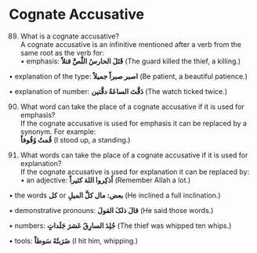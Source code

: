 Cognate Accusative
==================

89. What is a cognate accusative?  
 A cognate accusative is an infinitive mentioned after a verb from the
same root as the verb for:  
 • emphasis: **قَتَلَ الحارسُ اللّصَّ قتلاً** (The guard killed the
thief, a killing.)

• explanation of the type: **اصبر صبراً جمیلاً** (Be patient, a
beautiful patience.)

• explanation of number: **دَقَّتَ الساعَةُ دقَّتین** (The watch ticked
twice.)

90. What word can take the place of a cognate accusative if it is used
for emphasis?  
 If the cognate accusative is used for emphasis it can be replaced by a
synonym. For example:  
**قُمتُ وُقُوفاً** (I stood up, a standing.)

91. What words can take the place of a cognate accusative if it is used
for explanation?  
 If the cognate accusative is used for explanation it can be replaced
by:  
 • an adjective: **اُذکِروا اللهَ کثیراً** (Remember Allah a lot.)

• the words **کل** or **بعض: مال کلَّ المیلِ** (He inclined a full
inclination.)

• demonstrative pronouns: **قالَ ذلکَ القولَ** (He said those words.)

• numbers: **جُلِدَ السارِقُ عَشرَ جَلَداتٍ** (The thief was whipped ten
whips.)

• tools: **ضَرَبتُهُ سَوطاً** (I hit him, whipping.)


